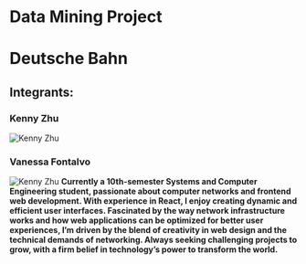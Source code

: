 # **Data Mining Project** 
# Deutsche Bahn

## Integrants:

### Kenny Zhu
![Kenny Zhu](IMG_0101.jpeg)

### Vanessa Fontalvo
![Kenny Zhu](vanessa.jpeg)
**Currently a 10th-semester Systems and Computer Engineering student, passionate about computer networks and frontend web development. With experience in React, I enjoy creating dynamic and efficient user interfaces. Fascinated by the way network infrastructure works and how web applications can be optimized for better user experiences, I’m driven by the blend of creativity in web design and the technical demands of networking. Always seeking challenging projects to grow, with a firm belief in technology’s power to transform the world.**